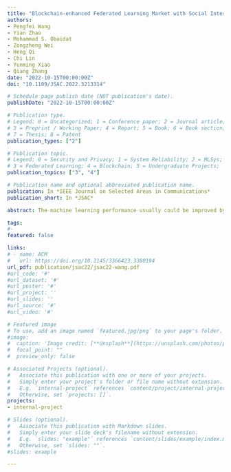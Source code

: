 ```yaml
---
title: "Blockchain-enhanced Federated Learning Market with Social Internet of Things"
authors:
- Pengfei Wang
- Yian Zhao
- Mohammad S. Obaidat
- Zongzheng Wei
- Heng Qi
- Chi Lin
- Yunming Xiao
- Qiang Zhang
date: "2022-10-15T00:00:00Z"
doi: "10.1109/JSAC.2022.3213314"

# Schedule page publish date (NOT publication's date).
publishDate: "2022-10-15T00:00:00Z"

# Publication type.
# Legend: 0 = Uncategorized; 1 = Conference paper; 2 = Journal article;
# 3 = Preprint / Working Paper; 4 = Report; 5 = Book; 6 = Book section;
# 7 = Thesis; 8 = Patent
publication_types: ["2"]

# Publication topic.
# Legend: 0 = Security and Privacy; 1 = System Reliability; 2 = MLSys; 
# 3 = Federated Learning; 4 = Blockchain; 5 = Undergraduate Projects;  6 = Uncategorized; 
publication_topics: ["3", "4"]

# Publication name and optional abbreviated publication name.
publication: In *IEEE Journal on Selected Areas in Communications* 
publication_short: In *JSAC*

abstract: The machine learning performance usually could be improved by training with massive data. However, requesters can only select a subset of devices with limited training data to execute federated learning (FL) tasks as a result of their limited budgets in today’s IoT scenario. To resolve this pressing issue, we devise a blockchain-enhanced FL market (BFL) to (i) make data in computationally bounded devices available for training with social Internet of things, (ii) maximize the amount of training data with given budgets for an FL task, and (iii) decentralize the FL market with blockchain. To achieve these goals, we firstly propose a trust-enhanced collaborative learning strategy (TCL) and a quality-oriented task allocation algorithm (QTA), where TCL enables training data sharing among trusted devices with social Internet of things, and QTA allocates suitable devices to execute FL tasks while maximizing the training quality with fixed budgets. Then, we devise an encrypted model training scheme (EMT) based on a simple but countervailable differential privacy methodology to prevent attacks from malicious devices. In addition, we also propose a contribution-driven delegated proof of stake (DPoS) consensus mechanism to guarantee the fairness of reward distribution in the block generation process. Finally, extensive evaluations are conducted to verify the proposed BFL could improve the total utility of requesters and average accuracy of FL models significantly.

tags:
#- 
featured: false

links:
# - name: ACM
#   url: https://doi.org/10.1145/3366423.3380194
url_pdf: publication/jsac22/jsac22-wang.pdf
#url_code: '#'
#url_dataset: '#'
#url_poster: '#'
#url_project: ''
#url_slides: ''
#url_source: '#'
#url_video: '#'

# Featured image
# To use, add an image named `featured.jpg/png` to your page's folder. 
#image:
#  caption: 'Image credit: [**Unsplash**](https://unsplash.com/photos/pLCdAaMFLTE)'
#  focal_point: ""
#  preview_only: false

# Associated Projects (optional).
#   Associate this publication with one or more of your projects.
#   Simply enter your project's folder or file name without extension.
#   E.g. `internal-project` references `content/project/internal-project/index.md`.
#   Otherwise, set `projects: []`.
projects:
- internal-project

# Slides (optional).
#   Associate this publication with Markdown slides.
#   Simply enter your slide deck's filename without extension.
#   E.g. `slides: "example"` references `content/slides/example/index.md`.
#   Otherwise, set `slides: ""`.
#slides: example

---
```

